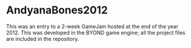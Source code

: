AndyanaBones2012
================

This was an entry to a 2-week GameJam hosted at the end of the year 2012.
This was developed in the BYOND game engine; all the project files are included in the repository.
